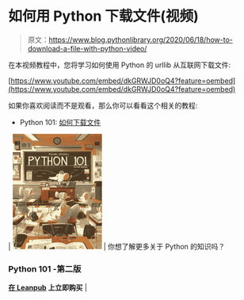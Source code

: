 # 如何用 Python 下载文件(视频)

> 原文：<https://www.blog.pythonlibrary.org/2020/06/18/how-to-download-a-file-with-python-video/>

在本视频教程中，您将学习如何使用 Python 的 urllib 从互联网下载文件:

[https://www.youtube.com/embed/dkGRWJD0oQ4?feature=oembed](https://www.youtube.com/embed/dkGRWJD0oQ4?feature=oembed)

如果你喜欢阅读而不是观看，那么你可以看看这个相关的教程:

*   Python 101: [如何下载文件](https://www.blog.pythonlibrary.org/2012/06/07/python-101-how-to-download-a-file/)

| [![](img/9437a5e03f2225dbc315c4e7e5b908b3.png)](https://leanpub.com/py101/) | 你想了解更多关于 Python 的知识吗？

### Python 101 -第二版

**[在 Leanpub](https://leanpub.com/py101) 上立即购买** |